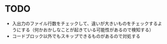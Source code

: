 # TODO

* 入出力のファイル行数をチェックして、違いが大きいものをチェックするようにする（何かおかしなことが起きている可能性があるので検知する）
* コードブロック以外でもスキップできるものがあるので対処する